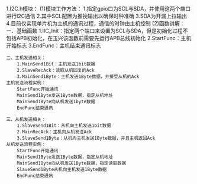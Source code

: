 1.I2C.h模块：
(1)模块工作方法：
    1.指定gpio口为SCL与SDA，并使用这两个端口进行I2C通信
    2.其中SCL配置为推挽输出以确保时钟准确
    3.SDA为开漏上拉输出
    4.目前仅实现单片机为主机的通讯过程，通信的时钟由主机控制
(2)函数讲解：
    一、基础函数
        1.IIC_Init：指定两个端口来设置为SCL与SDA，但是初始化过程不包括APB初始化，在玉兴该函数前需要先运行APB总线初始化
        2.StartFunc：主机开始标志
        3.EndFunc：主机结束通讯标志
    
    二、主机发送相关：
        1.MainSend1Bit：主机发送1bit数据
        2.SlaveRecAck：读取从机回复的Ack
        3.MainSend1Byte：主机发送1Byte数据，并接受从机的Ack
    主机发送流程实例：
        StartFunc开始通讯
        MainSend1Byte发送1Byte数据，指定从机地址
        MainSend1Byte向从机发送1byte数据
        EndFunc结束通讯
    
    三、从机发送相关：
        1.SlaveSend1Bit：从机向主机发送1bit数据
        2.MainRecAck：主机向从机发送Ack
        3.SlaveSend1Byte：从机向主机发送1Byte数据，并且主机返回Ack
    从机发送流程实例：
        StartFunc开始通讯
        MainSend1Byte发送1Byte数据，指定从机地址
        MainSend1Byte向从机发送1Byte数据，指定读取数据
        SlaveSend1Byte从机向主机发送1Byte数据
        EndFunc结束通讯